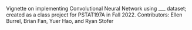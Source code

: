 Vignette on implementing Convolutional Neural Network using ___ dataset; created as a class project for PSTAT197A in Fall 2022.
Contributors: Ellen Burrel, Brian Fan, Yuer Hao, and Ryan Stofer


